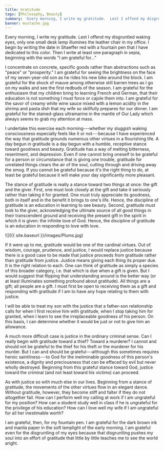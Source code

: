 ```yaml
---
title: Gratitude
tags: [Philosophy, Beauty]
summary: 'Every morning, I write my gratitude.  Lest I offend my disgruntled waking eyes, only one small desk lamp illumines the leather chair in my office.  I begin by writing the date in Shaeffer red with a fountain pen that I have dedicated to this color.  Then I write at least one paragraph in sepia, beginning with the words "I am grateful for..."'
banner: mustache.jpg
---
```



Every morning, I write my gratitude.  Lest I offend my disgruntled waking eyes, only one small desk lamp illumines the leather chair in my office.  I begin by writing the date in Shaeffer red with a fountain pen that I have dedicated to this color.  Then I write at least one paragraph in sepia, beginning with the words "I am grateful for..."

I concentrate on concrete, specific goods rather than abstractions such as "peace" or "prosperity."  I am grateful for seeing the brightness on the face of my seven-year-old son as he rides his new bike around the block.  I am grateful for the shock of mauve among otherwise still barren trees as I go on my walks and see the first redbuds of the season.  I am grateful for the enthusiasm that my children bring to learning French and German, that their education is not something I must force or cajole them into.  I am grateful for the savor of creamy white wine sauce mixed with a lemon acidity in the shrimp and pasta dish that my wife so skillfully prepares for our dinner.  I am grateful for the stained-glass ultramarine in the mantle of Our Lady which always seems to grab my attention at mass.<!--more-->

I undertake this exercise each morning---whether my sluggish waking consciousness especially feels like it or not---because I have experienced the way that gratitude grounds numerous other virtues in a flourishing life.  A day begun in gratitude is a day begun with a humble, receptive stance toward goodness and beauty.  Gratitude has a way of melting bitterness, resentment, and depression.  Even if one cannot bring oneself to be grateful for a person or circumstance that is giving one trouble, gratitude for unrelated things clears the air of the soul, cutting through and driving away the smog.  If you cannot be grateful because it's the right thing to do, at least be grateful because it will make your day significantly more pleasant.

The stance of gratitude is really a stance toward two things at once: the gift and the giver.  First, one must look closely at the gift and take it seriously rather than taking it for granted.  One must truly appreciate its goodness, both in itself and in the benefit it brings to one's life.  Hence, the discipline of gratitude is an education in learning to see beauty.  Second, gratitude must look to the giver, acknowledging the ultimate source of all good things in their transcendent ground and receiving the present gift in the spirit in which it is given: the infinite love of God.  Hence, the discipline of gratitude is an education in responding to love with love.

![]({{ site.baseurl }}/images/Plums.jpg)

If it were up to me, gratitude would be one of the cardinal virtues.  Out of wisdom, courage, prudence, and justice, I would replace justice because there is a good case to be made that justice proceeds from gratitude rather than gratitude from justice.  Justice means giving each thing its proper due.  It is the right relation to each.  One can think of gratitude as simply a species of this broader category, i.e. that which is due when a gift is given.  But I would suggest that flipping that understanding around is the better way (or at least illuminates something profound about gratitude).  All things are a gift; all people are a gift.  I must first be open to receiving them as a gift and responding with gratitude if I am to have any hope relating to them with justice.

I will be able to treat my son with the justice that a father-son relationship calls for when I first receive him with gratitude, when I stop taking him for granted, when I learn to see the irreplaceable goodness of his person.  On this basis, I can determine whether it would be just or not to give him an allowance.

A much more difficult case is justice in the ordinary criminal sense.  Can I really begin with gratitude toward a thief?  Toward a murderer?  I cannot and should not be grateful to the thief for his theft or the murderer for his murder.  But I can and should be grateful---although this sometimes requires heroic saintliness---to God for the ineliminable goodness of this person's existence, a dignity and preciousness that can be effaced by evil but never wholly destroyed.  Beginning from this grateful stance toward God, justice toward the criminal (and not least toward his victims) can proceed.

As with justice so with much else in our lives.  Beginning from a stance of gratitude, the movements of the other virtues flow in an elegant dance.  Without gratitude, however, they become stiff and falter if they do not altogether fail.  How can I perform well my calling at work if I am ungrateful for my position?  How can a student study well in class if he is ungrateful for the privilege of his education?  How can I love well my wife if I am ungrateful for all her inestimable worth?

I am grateful, then, for my fountain pen.  I am grateful for the dark brown ink and manila paper in the soft lamplight of the early morning.  I am grateful even for the disgruntling of my eyes because that disgruntling pushes my soul into an effort of gratitude that little by little teaches me to see the world aright.

